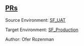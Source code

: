 ## [PRs](https://app.salto.io/orgs/209bcb78-0b9b-41a4-92bb-591185762eca/envs/a30e5eb0-c327-4c68-8a23-2e0e471b881b/deployments/ae59d5b7-8496-433b-800d-11c5182ef984)

Source Environment: [SF_UAT](https://app.salto.io/orgs/209bcb78-0b9b-41a4-92bb-591185762eca/envs/12d084ba-9350-4e29-84ae-d26dc9450804) 

Target Environment: [SF_Production](https://app.salto.io/orgs/209bcb78-0b9b-41a4-92bb-591185762eca/envs/a30e5eb0-c327-4c68-8a23-2e0e471b881b) 

Author: Ofer Rozenman